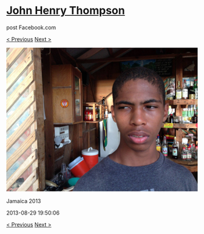 # [John Henry Thompson](../README.md)
post Facebook.com

[< Previous](2013-08-29-5.md) [Next >](2013-08-29-7.md)

[![](../media/2013-08-29/Jamaica-2017.jpg)](../README.md)

Jamaica 2013

2013-08-29 19:50:06

[< Previous](2013-08-29-5.md) [Next >](2013-08-29-7.md)